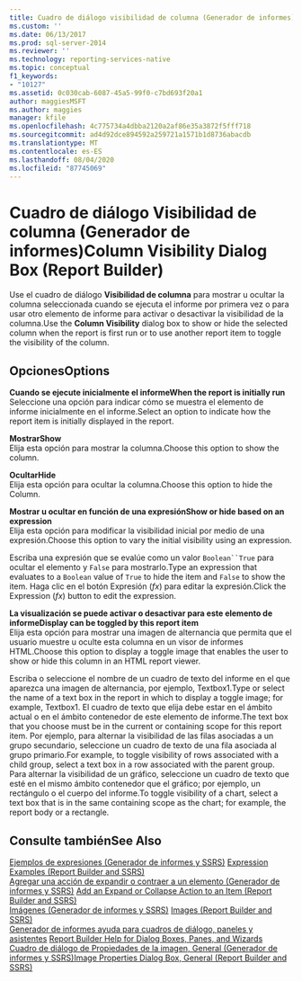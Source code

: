 ```yaml
---
title: Cuadro de diálogo visibilidad de columna (Generador de informes) | Microsoft Docs
ms.custom: ''
ms.date: 06/13/2017
ms.prod: sql-server-2014
ms.reviewer: ''
ms.technology: reporting-services-native
ms.topic: conceptual
f1_keywords:
- "10127"
ms.assetid: 0c030cab-6087-45a5-99f0-c7bd693f20a1
author: maggiesMSFT
ms.author: maggies
manager: kfile
ms.openlocfilehash: 4c775734a4dbba2120a2af86e35a3872f5fff718
ms.sourcegitcommit: ad4d92dce894592a259721a1571b1d8736abacdb
ms.translationtype: MT
ms.contentlocale: es-ES
ms.lasthandoff: 08/04/2020
ms.locfileid: "87745069"
---
```

# <a name="column-visibility-dialog-box-report-builder"></a><span data-ttu-id="ac787-102">Cuadro de diálogo Visibilidad de columna (Generador de informes)</span><span class="sxs-lookup"><span data-stu-id="ac787-102">Column Visibility Dialog Box (Report Builder)</span></span>
  <span data-ttu-id="ac787-103">Use el cuadro de diálogo **Visibilidad de columna** para mostrar u ocultar la columna seleccionada cuando se ejecuta el informe por primera vez o para usar otro elemento de informe para activar o desactivar la visibilidad de la columna.</span><span class="sxs-lookup"><span data-stu-id="ac787-103">Use the **Column Visibility** dialog box to show or hide the selected column when the report is first run or to use another report item to toggle the visibility of the column.</span></span>  
  
## <a name="options"></a><span data-ttu-id="ac787-104">Opciones</span><span class="sxs-lookup"><span data-stu-id="ac787-104">Options</span></span>  
 <span data-ttu-id="ac787-105">**Cuando se ejecute inicialmente el informe**</span><span class="sxs-lookup"><span data-stu-id="ac787-105">**When the report is initially run**</span></span>  
 <span data-ttu-id="ac787-106">Seleccione una opción para indicar cómo se muestra el elemento de informe inicialmente en el informe.</span><span class="sxs-lookup"><span data-stu-id="ac787-106">Select an option to indicate how the report item is initially displayed in the report.</span></span>  
  
 <span data-ttu-id="ac787-107">**Mostrar**</span><span class="sxs-lookup"><span data-stu-id="ac787-107">**Show**</span></span>  
 <span data-ttu-id="ac787-108">Elija esta opción para mostrar la columna.</span><span class="sxs-lookup"><span data-stu-id="ac787-108">Choose this option to show the column.</span></span>  
  
 <span data-ttu-id="ac787-109">**Ocultar**</span><span class="sxs-lookup"><span data-stu-id="ac787-109">**Hide**</span></span>  
 <span data-ttu-id="ac787-110">Elija esta opción para ocultar la columna.</span><span class="sxs-lookup"><span data-stu-id="ac787-110">Choose this option to hide the Column.</span></span>  
  
 <span data-ttu-id="ac787-111">**Mostrar u ocultar en función de una expresión**</span><span class="sxs-lookup"><span data-stu-id="ac787-111">**Show or hide based on an expression**</span></span>  
 <span data-ttu-id="ac787-112">Elija esta opción para modificar la visibilidad inicial por medio de una expresión.</span><span class="sxs-lookup"><span data-stu-id="ac787-112">Choose this option to vary the initial visibility using an expression.</span></span>  
  
 <span data-ttu-id="ac787-113">Escriba una expresión que se evalúe como un valor `Boolean``True` para ocultar el elemento y `False` para mostrarlo.</span><span class="sxs-lookup"><span data-stu-id="ac787-113">Type an expression that evaluates to a `Boolean` value of `True` to hide the item and `False` to show the item.</span></span> <span data-ttu-id="ac787-114">Haga clic en el botón Expresión (*fx*) para editar la expresión.</span><span class="sxs-lookup"><span data-stu-id="ac787-114">Click the Expression (*fx*) button to edit the expression.</span></span>  
  
 <span data-ttu-id="ac787-115">**La visualización se puede activar o desactivar para este elemento de informe**</span><span class="sxs-lookup"><span data-stu-id="ac787-115">**Display can be toggled by this report item**</span></span>  
 <span data-ttu-id="ac787-116">Elija esta opción para mostrar una imagen de alternancia que permita que el usuario muestre u oculte esta columna en un visor de informes HTML.</span><span class="sxs-lookup"><span data-stu-id="ac787-116">Choose this option to display a toggle image that enables the user to show or hide this column in an HTML report viewer.</span></span>  
  
 <span data-ttu-id="ac787-117">Escriba o seleccione el nombre de un cuadro de texto del informe en el que aparezca una imagen de alternancia, por ejemplo, Textbox1.</span><span class="sxs-lookup"><span data-stu-id="ac787-117">Type or select the name of a text box in the report in which to display a toggle image; for example, Textbox1.</span></span> <span data-ttu-id="ac787-118">El cuadro de texto que elija debe estar en el ámbito actual o en el ámbito contenedor de este elemento de informe.</span><span class="sxs-lookup"><span data-stu-id="ac787-118">The text box that you choose must be in the current or containing scope for this report item.</span></span> <span data-ttu-id="ac787-119">Por ejemplo, para alternar la visibilidad de las filas asociadas a un grupo secundario, seleccione un cuadro de texto de una fila asociada al grupo primario.</span><span class="sxs-lookup"><span data-stu-id="ac787-119">For example, to toggle visibility of rows associated with a child group, select a text box in a row associated with the parent group.</span></span> <span data-ttu-id="ac787-120">Para alternar la visibilidad de un gráfico, seleccione un cuadro de texto que esté en el mismo ámbito contenedor que el gráfico; por ejemplo, un rectángulo o el cuerpo del informe.</span><span class="sxs-lookup"><span data-stu-id="ac787-120">To toggle visibility of a chart, select a text box that is in the same containing scope as the chart; for example, the report body or a rectangle.</span></span>  
  
## <a name="see-also"></a><span data-ttu-id="ac787-121">Consulte también</span><span class="sxs-lookup"><span data-stu-id="ac787-121">See Also</span></span>  
 <span data-ttu-id="ac787-122">[Ejemplos de expresiones &#40;Generador de informes y SSRS&#41;](report-design/expression-examples-report-builder-and-ssrs.md) </span><span class="sxs-lookup"><span data-stu-id="ac787-122">[Expression Examples &#40;Report Builder and SSRS&#41;](report-design/expression-examples-report-builder-and-ssrs.md) </span></span>  
 <span data-ttu-id="ac787-123">[Agregar una acción de expandir o contraer a un elemento &#40;Generador de informes y SSRS&#41;](report-design/add-an-expand-or-collapse-action-to-an-item-report-builder-and-ssrs.md) </span><span class="sxs-lookup"><span data-stu-id="ac787-123">[Add an Expand or Collapse Action to an Item &#40;Report Builder and SSRS&#41;](report-design/add-an-expand-or-collapse-action-to-an-item-report-builder-and-ssrs.md) </span></span>  
 <span data-ttu-id="ac787-124">[Imágenes &#40;Generador de informes y SSRS&#41;](report-design/images-report-builder-and-ssrs.md) </span><span class="sxs-lookup"><span data-stu-id="ac787-124">[Images &#40;Report Builder and SSRS&#41;](report-design/images-report-builder-and-ssrs.md) </span></span>  
 <span data-ttu-id="ac787-125">[Generador de informes ayuda para cuadros de diálogo, paneles y asistentes](../../2014/reporting-services/report-builder-help-for-dialog-boxes-panes-and-wizards.md) </span><span class="sxs-lookup"><span data-stu-id="ac787-125">[Report Builder Help for Dialog Boxes, Panes, and Wizards](../../2014/reporting-services/report-builder-help-for-dialog-boxes-panes-and-wizards.md) </span></span>  
 [<span data-ttu-id="ac787-126">Cuadro de diálogo de Propiedades de la imagen, General &#40;Generador de informes y SSRS&#41;</span><span class="sxs-lookup"><span data-stu-id="ac787-126">Image Properties Dialog Box, General &#40;Report Builder and SSRS&#41;</span></span>](../../2014/reporting-services/image-properties-dialog-box-general-report-builder-and-ssrs.md)  
  
  
